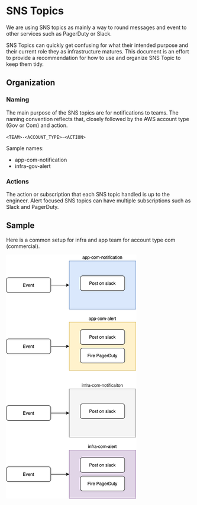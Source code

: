 # SNS Topics

We are using SNS topics as mainly a way to round messages and event to other services such as PagerDuty or Slack.

SNS Topics can quickly get confusing for what their intended purpose and their current role they as infrastructure matures. This document is an effort to provide a recommendation for how to use and organize SNS Topic to keep them tidy.

## Organization

### Naming

The main purpose of the SNS topics are for notifications to teams. The naming convention reflects that, closely followed by the AWS account type (Gov or Com) and action.

`<TEAM>-<ACCOUNT_TYPE>-<ACTION>`

Sample names:

* app-com-notification
* infra-gov-alert

### Actions

The action or subscription that each SNS topic handled is up to the engineer. Alert focused SNS topics can have multiple subscriptions such as Slack and PagerDuty.

## Sample

Here is a common setup for infra and app team for account type com (commercial).

![SNS Topics](./diagram/doc-sns-topic.png)
